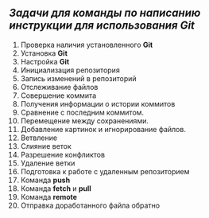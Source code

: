 ## _Задачи для команды по написанию инструкции для использования Git_

1. Проверка наличия установленного __Git__
2. Установка __Git__
3. Настройка __Git__
4. Инициализация репозитория
5. Запись изменений в репозиторий
6. Отслеживание файлов
7. Совершение коммита
8. Получения информации о истории коммитов
9. Сравнение с последним коммитом.
10. Перемещение между сохранениями.
11. Добавление картинок и игнорирование файлов.
12. Ветвление
13. Слияние веток
14. Разрешение конфликтов
15. Удаление ветки
16. Подготовка к работе с удаленным репозиторием
17. Команда __push__
18. Команда __fetch__ и __pull__
19. Команда __remote__
20. Отправка доработанного файла обратно
